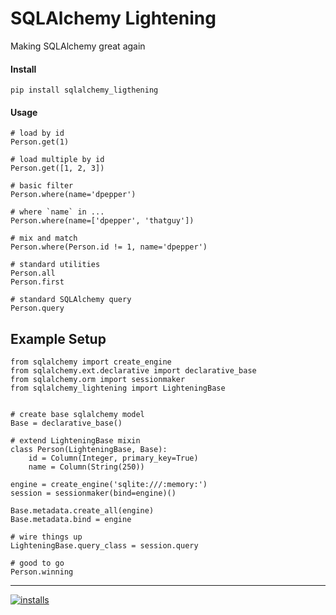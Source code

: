 SQLAlchemy Lightening
===
Making SQLAlchemy great again


#### Install
```pip install sqlalchemy_ligthening```


#### Usage
```
# load by id
Person.get(1)

# load multiple by id
Person.get([1, 2, 3])

# basic filter
Person.where(name='dpepper')

# where `name` in ...
Person.where(name=['dpepper', 'thatguy'])

# mix and match
Person.where(Person.id != 1, name='dpepper')

# standard utilities
Person.all
Person.first

# standard SQLAlchemy query
Person.query
```

##  Example Setup
```
from sqlalchemy import create_engine
from sqlalchemy.ext.declarative import declarative_base
from sqlalchemy.orm import sessionmaker
from sqlalchemy_lightening import LighteningBase


# create base sqlalchemy model
Base = declarative_base()

# extend LighteningBase mixin
class Person(LighteningBase, Base):
    id = Column(Integer, primary_key=True)
    name = Column(String(250))

engine = create_engine('sqlite:///:memory:')
session = sessionmaker(bind=engine)()

Base.metadata.create_all(engine)
Base.metadata.bind = engine

# wire things up
LighteningBase.query_class = session.query

# good to go
Person.winning
```


----
[![installs](https://img.shields.io/pypi/dm/sqlalchemy_lightening.svg?label=installs)](https://pypi.org/project/sqlalchemy_lightening)
